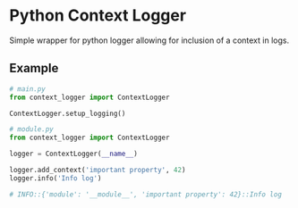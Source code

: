 # Python Context Logger

Simple wrapper for python logger allowing for inclusion of a context in logs.

## Example

```python
# main.py
from context_logger import ContextLogger

ContextLogger.setup_logging()
```

```python
# module.py
from context_logger import ContextLogger

logger = ContextLogger(__name__)

logger.add_context('important property', 42)
logger.info('Info log')

# INFO::{'module': '__module__', 'important property': 42}::Info log
```
